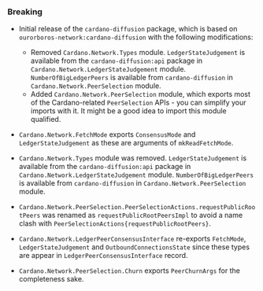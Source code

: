 ### Breaking

- Initial release of the `cardano-diffusion` package, which is based on
  `ourorboros-network:cardano-diffusion` with the following modifications:
  - Removed `Cardano.Network.Types` module. `LedgerStateJudgement` is available
    from the `cardano-diffusion:api` package in
    `Cardano.Network.LedgerStateJudgement` module. `NumberOfBigLedgerPeers` is
    available from `cardano-diffusion` in `Cardano.Network.PeerSelection` module.
  - Added `Cardano.Network.PeerSelection` module, which exports most of the
    Cardano-related `PeerSelection` APIs - you can simplify your imports with it.
    It might be a good idea to import this module qualified.

- `Cardano.Network.FetchMode` exports `ConsensusMode` and
  `LedgerStateJudgement` as these are arguments of `mkReadFetchMode`.

- `Cardano.Network.Types` module was removed.  `LedgerStateJudgement` is
   available from the `cardano-diffusion:api` package in
   `Cardano.Network.LedgerStateJudgement` module. `NumberOfBigLedgerPeers` is
   available from `cardano-diffusion` in `Cardano.Network.PeerSelection` module.

- `Cardano.Network.PeerSelection.PeerSelectionActions.requestPublicRootPeers`
   was renamed as `requestPublicRootPeersImpl` to avoid a name clash with
   `PeerSelectionActions{requestPublicRootPeers}`.

- `Cardano.Network.LedgerPeerConsensusInterface` re-exports `FetchMode`,
  `LedgerStateJudgement` and `OutboundConnectionsState` since these types are
  appear in `LedgerPeerConsensusInterface` record.

- `Cardano.Network.PeerSelection.Churn` exports `PeerChurnArgs` for the
   completeness sake.
